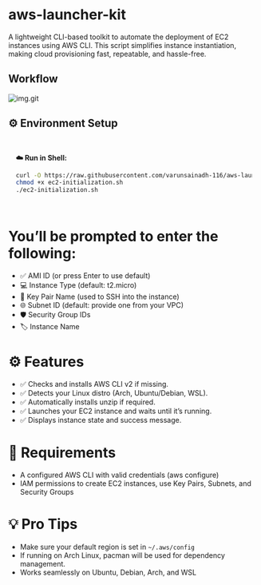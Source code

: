 # aws-launcher-kit
A lightweight CLI-based toolkit to automate the deployment of EC2 instances using AWS CLI. This script simplifies instance instantiation, making cloud provisioning fast, repeatable, and hassle-free.
## Workflow
![img.git](Ec2_intilization.gif)

## ⚙️ Environment Setup

<div style="padding: 15px; margin: 10px 0;">
<p><strong>☁️ Run in Shell:</strong></p>

```bash
curl -O https://raw.githubusercontent.com/varunsainadh-116/aws-launcher-kit/refs/heads/main/ec2-initialization.sh
chmod +x ec2-initialization.sh
./ec2-initialization.sh

```
</div>

# You’ll be prompted to enter the following:

- ✅ AMI ID (or press Enter to use default)
- 💻 Instance Type (default: t2.micro)
- 🔑 Key Pair Name (used to SSH into the instance)
- 🌐 Subnet ID (default: provide one from your VPC)
- 🛡️ Security Group IDs
- 🏷️ Instance Name
  
# ⚙️ Features
- ✅ Checks and installs AWS CLI v2 if missing.
- ✅ Detects your Linux distro (Arch, Ubuntu/Debian, WSL).
- ✅ Automatically installs unzip if required.
- ✅ Launches your EC2 instance and waits until it’s running.
- ✅ Displays instance state and success message.

# 📌 Requirements
- A configured AWS CLI with valid credentials (aws configure)
- IAM permissions to create EC2 instances, use Key Pairs, Subnets, and Security Groups

# 💡 Pro Tips
- Make sure your default region is set in ``` ~/.aws/config ```
- If running on Arch Linux, pacman will be used for dependency management.
- Works seamlessly on Ubuntu, Debian, Arch, and WSL
